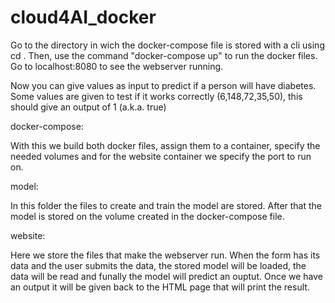 # cloud4AI_docker

Go to the directory in wich the docker-compose file is stored with a cli using cd <directory>.
Then, use the command "docker-compose up" to run the docker files.
Go to localhost:8080 to see the webserver running.

Now you can give values as input to predict if a person will have diabetes.
Some values are given to test if it works correctly (6,148,72,35,50), this should give an output of 1 (a.k.a. true)

docker-compose:

  With this we build both docker files, assign them to a container, specify the needed volumes and for the website container we specify the port to run on.

model:
  
  In this folder the files to create and train the model are stored.
  After that the model is stored on the volume created in the docker-compose file.
 
website:
  
  Here we store the files that make the webserver run.
  When the form has its data and the user submits the data, the stored model will be loaded, the data will be read and funally the model will predict an ouptut.
  Once we have an output it will be given back to the HTML page that will print the result.
